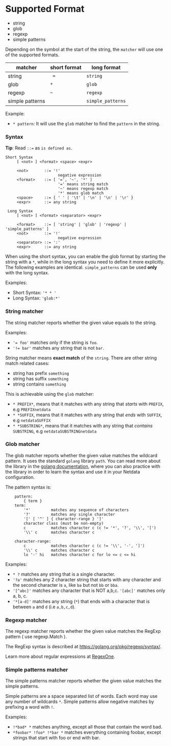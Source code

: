 # Supported Format

* string
* glob
* regexp
* simple patterns

Depending on the symbol at the start of the string, the `matcher` will use one of the supported formats.

matcher | short format | long format
 ------ | ------------ | ----------
string | ` =` | `string`
glob | `*` | `glob`
regexp | `~` | `regexp`
simple patterns | | `simple_patterns`

Example:

- `* pattern`: It will use the `glob` matcher to find the `pattern` in the string.

### Syntax

**Tip**: Read `::=` as `is defined as`.

```
Short Syntax
     [ <not> ] <format> <space> <expr>
     
     <not>       ::= '!'
                       negative expression
     <format>    ::= [ '=', '~', '*' ]
                       '=' means string match
                       '~' means regexp match
                       '*' means glob match
     <space>     ::= { ' ' | '\t' | '\n' | '\n' | '\r' }
     <expr>      ::= any string

 Long Syntax
     [ <not> ] <format> <separator> <expr>
     
     <format>    ::= [ 'string' | 'glob' | 'regexp' | 'simple_patterns' ]
     <not>       ::= '!'
                       negative expression
     <separator> ::= ':'
     <expr>      ::= any string
```

When using the short syntax, you can enable the glob format by starting the string with a `*`, while in the long syntax
you need to define it more explicitly. The following examples are identical. `simple_patterns` can be used **only** with
the long syntax.

Examples:

- Short Syntax: `'* * '`
- Long Syntax: `'glob:*'`

### String matcher

The string matcher reports whether the given value equals to the string.

Examples:

- `'= foo'` matches only if the string is `foo`.
- `'!= bar'` matches any string that is not `bar`.

String matcher means **exact match** of the `string`. There are other string match related cases:

- string has prefix `something`
- string has suffix `something`
- string contains `something`

This is achievable using the `glob` matcher:

- `* PREFIX*`, means that it matches with any string that *starts* with `PREFIX`, e.g `PREFIXnetdata`
- `* *SUFFIX`, means that it matches with any string that *ends* with `SUFFIX`, e.g `netdataSUFFIX`
- `* *SUBSTRING*`, means that it matches with any string that *contains* `SUBSTRING`, e.g `netdataSUBSTRINGnetdata`

### Glob matcher

The glob matcher reports whether the given value matches the wildcard pattern. It uses the standard `golang`
library `path`. You can read more about the library in the [golang documentation](https://golang.org/pkg/path/#Match),
where you can also practice with the library in order to learn the syntax and use it in your Netdata configuration.

The pattern syntax is:

```
    pattern:
        { term }
    term:
        '*'         matches any sequence of characters
        '?'         matches any single character
        '[' [ '^' ] { character-range } ']'
        character class (must be non-empty)
        c           matches character c (c != '*', '?', '\\', '[')
        '\\' c      matches character c

    character-range:
        c           matches character c (c != '\\', '-', ']')
        '\\' c      matches character c
        lo '-' hi   matches character c for lo <= c <= hi
```

Examples:

- `* ?` matches any string that is a single character.
- `'?a'` matches any 2 character string that starts with any character and the second character is `a`, like `ba` but
  not `bb` or `bba`.
- `'[^abc]'` matches any character that is NOT a,b,c. `'[abc]'` matches only a, b, c.
- `'*[a-d]'` matches any string (`*`) that ends with a character that is between `a` and `d` (i.e `a,b,c,d`).

### Regexp matcher

The regexp matcher reports whether the given value matches the RegExp pattern ( use regexp.Match ).

The RegExp syntax is described at https://golang.org/pkg/regexp/syntax/.

Learn more about regular expressions at [RegexOne](https://regexone.com/).

### Simple patterns matcher

The simple patterns matcher reports whether the given value matches the simple patterns.

Simple patterns are a space separated list of words. Each word may use any number of wildcards `*`. Simple patterns
allow negative matches by prefixing a word with `!`.

Examples:

- `!*bad* *` matches anything, except all those that contain the word bad.
- `*foobar* !foo* !*bar *` matches everything containing foobar, except strings that start with foo or end with bar.




